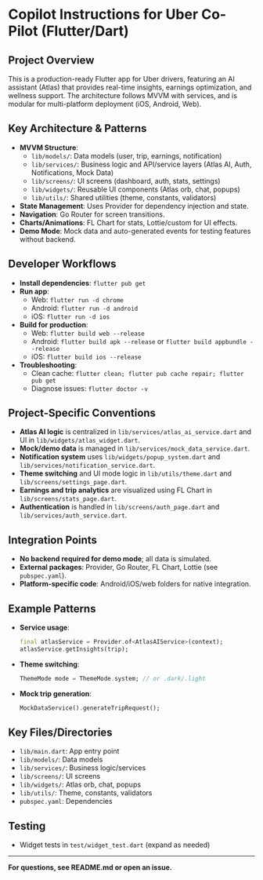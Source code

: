 # Copilot Instructions for Uber Co-Pilot (Flutter/Dart)

## Project Overview
This is a production-ready Flutter app for Uber drivers, featuring an AI assistant (Atlas) that provides real-time insights, earnings optimization, and wellness support. The architecture follows MVVM with services, and is modular for multi-platform deployment (iOS, Android, Web).

## Key Architecture & Patterns
- **MVVM Structure**: 
  - `lib/models/`: Data models (user, trip, earnings, notification)
  - `lib/services/`: Business logic and API/service layers (Atlas AI, Auth, Notifications, Mock Data)
  - `lib/screens/`: UI screens (dashboard, auth, stats, settings)
  - `lib/widgets/`: Reusable UI components (Atlas orb, chat, popups)
  - `lib/utils/`: Shared utilities (theme, constants, validators)
- **State Management**: Uses Provider for dependency injection and state.
- **Navigation**: Go Router for screen transitions.
- **Charts/Animations**: FL Chart for stats, Lottie/custom for UI effects.
- **Demo Mode**: Mock data and auto-generated events for testing features without backend.

## Developer Workflows
- **Install dependencies**: `flutter pub get`
- **Run app**:
  - Web: `flutter run -d chrome`
  - Android: `flutter run -d android`
  - iOS: `flutter run -d ios`
- **Build for production**:
  - Web: `flutter build web --release`
  - Android: `flutter build apk --release` or `flutter build appbundle --release`
  - iOS: `flutter build ios --release`
- **Troubleshooting**:
  - Clean cache: `flutter clean; flutter pub cache repair; flutter pub get`
  - Diagnose issues: `flutter doctor -v`

## Project-Specific Conventions
- **Atlas AI logic** is centralized in `lib/services/atlas_ai_service.dart` and UI in `lib/widgets/atlas_widget.dart`.
- **Mock/demo data** is managed in `lib/services/mock_data_service.dart`.
- **Notification system** uses `lib/widgets/popup_system.dart` and `lib/services/notification_service.dart`.
- **Theme switching** and UI mode logic in `lib/utils/theme.dart` and `lib/screens/settings_page.dart`.
- **Earnings and trip analytics** are visualized using FL Chart in `lib/screens/stats_page.dart`.
- **Authentication** is handled in `lib/screens/auth_page.dart` and `lib/services/auth_service.dart`.

## Integration Points
- **No backend required for demo mode**; all data is simulated.
- **External packages**: Provider, Go Router, FL Chart, Lottie (see `pubspec.yaml`).
- **Platform-specific code**: Android/iOS/web folders for native integration.

## Example Patterns
- **Service usage**:
  ```dart
  final atlasService = Provider.of<AtlasAIService>(context);
  atlasService.getInsights(trip);
  ```
- **Theme switching**:
  ```dart
  ThemeMode mode = ThemeMode.system; // or .dark/.light
  ```
- **Mock trip generation**:
  ```dart
  MockDataService().generateTripRequest();
  ```

## Key Files/Directories
- `lib/main.dart`: App entry point
- `lib/models/`: Data models
- `lib/services/`: Business logic/services
- `lib/screens/`: UI screens
- `lib/widgets/`: Atlas orb, chat, popups
- `lib/utils/`: Theme, constants, validators
- `pubspec.yaml`: Dependencies

## Testing
- Widget tests in `test/widget_test.dart` (expand as needed)

---
**For questions, see README.md or open an issue.**
